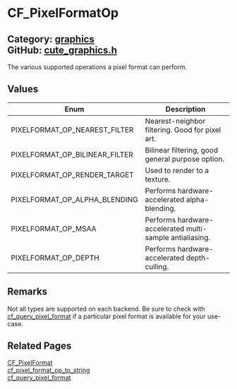 [](../header.md ':include')

# CF_PixelFormatOp

Category: [graphics](/api_reference?id=graphics)  
GitHub: [cute_graphics.h](https://github.com/RandyGaul/cute_framework/blob/master/include/cute_graphics.h)  
---

The various supported operations a pixel format can perform.

## Values

Enum | Description
--- | ---
PIXELFORMAT_OP_NEAREST_FILTER | Nearest-neighbor filtering. Good for pixel art.
PIXELFORMAT_OP_BILINEAR_FILTER | Bilinear filtering, good general purpose option.
PIXELFORMAT_OP_RENDER_TARGET | Used to render to a texture.
PIXELFORMAT_OP_ALPHA_BLENDING | Performs hardware-accelerated alpha-blending.
PIXELFORMAT_OP_MSAA | Performs hardware-accelerated multi-sample antialiasing.
PIXELFORMAT_OP_DEPTH | Performs hardware-accelerated depth-culling.

## Remarks

Not all types are supported on each backend. Be sure to check with [cf_query_pixel_format](/graphics/cf_query_pixel_format.md) if a particular pixel format
is available for your use-case.

## Related Pages

[CF_PixelFormat](/graphics/cf_pixelformat.md)  
[cf_pixel_format_op_to_string](/graphics/cf_pixel_format_op_to_string.md)  
[cf_query_pixel_format](/graphics/cf_query_pixel_format.md)  
